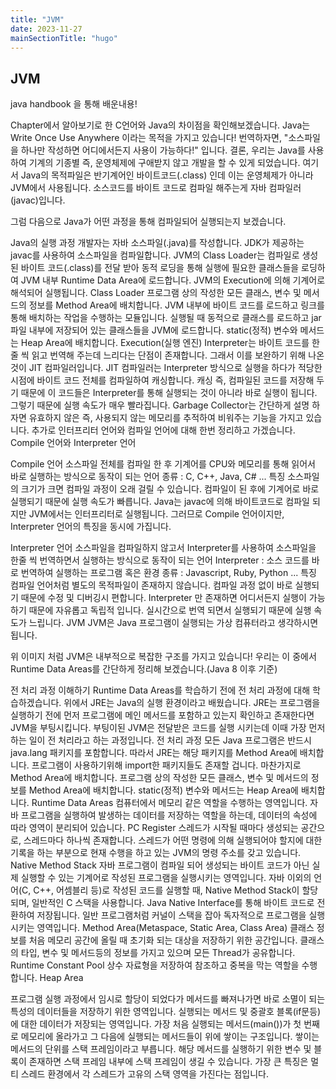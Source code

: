 ```yaml
---
title: "JVM"
date: 2023-11-27
mainSectionTitle: "hugo"
---
```

## JVM
java handbook 을 통해 배운내용!

Chapter에서 알아보기로 한 C언어와 Java의 차이점을 확인해보겠습니다.
Java는 Write Once Use Anywhere 이라는 목적을 가지고 있습니다!
번역하자면, "소스파일을 하나만 작성하면 어디에서든지 사용이 가능하다!" 입니다.
결론, 우리는 Java를 사용하여 기계의 기종별 즉, 운영체제에 구애받지 않고 개발을 할 수 있게 되었습니다.
여기서 Java의 목적파일은 반기계어인 바이트코드(.class) 인데 이는 운영체제가 아니라 JVM에서 사용됩니다.
소스코드를 바이트 코드로 컴파일 해주는게 자바 컴파일러(javac)입니다.

그럼 다음으로 Java가 어떤 과정을 통해 컴파일되어 실행되는지 보겠습니다.

Java의 실행 과정
개발자는 자바 소스파일(.java)를 작성합니다.
JDK가 제공하는 javac를 사용하여 소스파일을 컴파일합니다.
JVM의 Class Loader는 컴파일로 생성된 바이트 코드(.class)를 전달 받아 동적 로딩을 통해 실행에 필요한 클래스들을 로딩하여 JVM 내부 Runtime Data Area에 로드합니다.
JVM의 Execution에 의해 기계어로 해석되어 실행됩니다.
Class Loader
프로그램 상의 작성한 모든 클래스, 변수 및 메서드의 정보를 Method Area에 배치합니다.
JVM 내부에 바이트 코드를 로드하고 링크를 통해 배치하는 작업을 수행하는 모듈입니다.
실행될 때 동적으로 클래스를 로드하고 jar 파일 내부에 저장되어 있는 클래스들을 JVM에 로드합니다.
static(정적) 변수와 메서드는 Heap Area에 배치합니다.
Execution(실행 엔진)
Interpreter는 바이트 코드를 한줄 씩 읽고 번역해 주는데 느리다는 단점이 존재합니다.
그래서 이를 보완하기 위해 나온 것이 JIT 컴파일러입니다. 
JIT 컴파일러는 Interpreter 방식으로 실행을 하다가 적당한 시점에 바이트 코드 전체를 컴파일하여 캐싱합니다.
캐싱 즉, 컴파일된 코드를 저장해 두기 때문에 이 코드들은 Interpreter를 통해 실행되는 것이 아니라 바로 실행이 됩니다. 그렇기 때문에 실행 속도가 매우 빨라집니다.
Garbage Collector는 간단하게 설명 하자면 유효하지 않은 즉, 사용되지 않는 메모리를 추적하여 비워주는 기능을 가지고 있습니다.
추가로 인터프리터 언어와 컴파일 언어에 대해 한번 정리하고 가겠습니다.
Compile 언어와 Interpreter 언어

Compile 언어
소스파일 전체를 컴파일 한 후 기계어를 CPU와 메모리를 통해 읽어서 바로 실행하는 방식으로 동작이 되는 언어
종류 : C, C++, Java, C# ...
특징
소스파일의 크기가 크면 컴파일 과정이 오래 걸릴 수 있습니다.
컴파일이 된 후에 기계어로 바로 실행되기 때문에 실행 속도가 빠릅니다.
Java는 javac에 의해 바이트코드로 컴파일 되지만 JVM에서는 인터프리터로 실행됩니다. 그러므로 Compile 언어이지만, Interpreter 언어의 특징을 동시에 가집니다.


Interpreter 언어
소스파일을 컴파일하지 않고서 Interpreter를 사용하여 소스파일을 한줄 씩 번역하면서 실행하는 방식으로 동작이 되는 언어
Interpreter : 소스 코드를 바로 번역하여 실행하는 프로그램 혹은 환경
종류 : Javascript, Ruby, Python ...
특징
컴파일 언어처럼 별도의 목적파일이 존재하지 않습니다.
컴파일 과정 없이 바로 실행되기 때문에 수정 및 디버깅시 편합니다.
Interpreter 만 존재하면 어디서든지 실행이 가능하기 때문에 자유롭고 독립적 입니다.
실시간으로 번역 되면서 실행되기 때문에 실행 속도가 느립니다.
JVM
JVM은 Java 프로그램이 실행되는 가상 컴퓨터라고 생각하시면 됩니다.


위 이미지 처럼 JVM은 내부적으로 복잡한 구조를 가지고 있습니다!
우리는 이 중에서 Runtime Data Areas를 간단하게 정리해 보겠습니다.(Java 8 이후 기준)

전 처리 과정 이해하기
Runtime Data Areas를 학습하기 전에 전 처리 과정에 대해 학습하겠습니다.
위에서 JRE는 Java의 실행 환경이라고 배웠습니다.
JRE는 프로그램을 실행하기 전에 먼저 프로그램에 메인 메서드를 포함하고 있는지 확인하고 존재한다면 JVM을 부팅시킵니다.
부팅이된 JVM은 전달받은 코드를 실행 시키는데 이때 가장 먼저 하는 일이 전 처리라고 하는 과정입니다.
전 처리 과정
모든 Java 프로그램은 반드시 java.lang 패키지를 포함합니다. 따라서 JRE는 해당 패키지를 Method Area에 배치합니다.
프로그램이 사용하기위해 import한 패키지들도 존재할 겁니다. 마찬가지로 Method Area에 배치합니다.
프로그램 상의 작성한 모든 클래스, 변수 및 메서드의 정보를 Method Area에 배치합니다.
static(정적) 변수와 메서드는 Heap Area에 배치합니다.
Runtime Data Areas
컴퓨터에서 메모리 같은 역할을 수행하는 영역입니다. 자바 프로그램을 실행하여 발생하는 데이터를 저장하는 역할을 하는데, 데이터의 속성에 따라 영역이 분리되어 있습니다.
PC Register
스레드가 시작될 때마다 생성되는 공간으로, 스레드마다 하나씩 존재합니다.
스레드가 어떤 명령에 의해 실행되어야 할지에 대한 기록을 하는 부분으로 현재 수행을 하고 있는 JVM의 명령 주소를 갖고 있습니다.
Native Method Stack
자바 프로그램이 컴파일 되어 생성되는 바이트 코드가 아닌 실제 실행할 수 있는 기계어로 작성된 프로그램을 실행시키는 영역입니다.
자바 이외의 언어(C, C++, 어셈블리 등)로 작성된 코드를 실행할 때, Native Method Stack이 할당 되며, 일반적인 C 스택을 사용합니다.
Java Native Interface를 통해 바이트 코드로 전환하여 저장됩니다.
일반 프로그램처럼 커널이 스택을 잡아 독자적으로 프로그램을 실행시키는 영역입니다.
Method Area(Metaspace, Static Area, Class Area)
클래스 정보를 처음 메모리 공간에 올릴 때 초기화 되는 대상을 저장하기 위한 공간입니다.
클래스의 타입, 변수 및 메서드등의 정보를 가지고 있으며 모든 Thread가 공유합니다.
Runtime Constant Pool
상수 자료형을 저장하여 참조하고 중복을 막는 역할을 수행합니다.
Heap Area

프로그램 실행 과정에서 임시로 할당이 되었다가 메서드를 빠져나가면 바로 소멸이 되는 특성의 데이터들을 저장하기 위한 영역입니다.
실행되는 메서드 및 중괄호 블록(if문등)에 대한 데이터가 저장되는 영역입니다.
가장 처음 실행되는 메서드(main())가 첫 번째로 메모리에 올라가고 그 다음에 실행되는 메서드들이 위에 쌓이는 구조입니다.
쌓이는 메서드의 단위를 스택 프레임이라고 부릅니다. 
해당 메서드를 실행하기 위한 변수 및 블록이 존재하면 스택 프레임 내부에 스택 프레임이 생길 수 있습니다.
가장 큰 특징은 멀티 스레드 환경에서 각 스레드가 고유의 스택 영역을 가진다는 점입니다.
